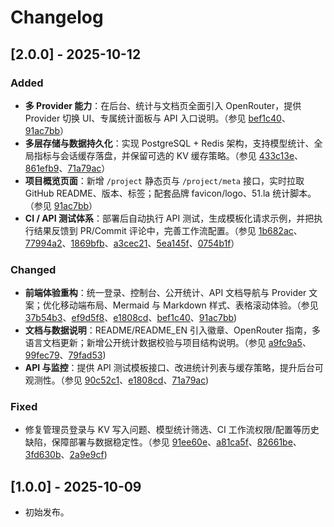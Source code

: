 # Changelog

## [2.0.0] - 2025-10-12

### Added
- **多 Provider 能力**：在后台、统计与文档页全面引入 OpenRouter，提供 Provider 切换 UI、专属统计面板与 API 入口说明。（参见 [bef1c40](https://github.com/dext7r/ollama-api-pool/commit/bef1c40)、[91ac7bb](https://github.com/dext7r/ollama-api-pool/commit/91ac7bb)）
- **多层存储与数据持久化**：实现 PostgreSQL + Redis 架构，支持模型统计、全局指标与会话缓存落盘，并保留可选的 KV 缓存策略。（参见 [433c13e](https://github.com/dext7r/ollama-api-pool/commit/433c13e)、[861efb9](https://github.com/dext7r/ollama-api-pool/commit/861efb9)、[71a79ac](https://github.com/dext7r/ollama-api-pool/commit/71a79ac)）
- **项目概览页面**：新增 `/project` 静态页与 `/project/meta` 接口，实时拉取 GitHub README、版本、标签；配套品牌 favicon/logo、51.la 统计脚本。（参见 [91ac7bb](https://github.com/dext7r/ollama-api-pool/commit/91ac7bb)）
- **CI / API 测试体系**：部署后自动执行 API 测试，生成模板化请求示例，并把执行结果反馈到 PR/Commit 评论中，完善工作流配置。（参见 [1b682ac](https://github.com/dext7r/ollama-api-pool/commit/1b682ac)、[77994a2](https://github.com/dext7r/ollama-api-pool/commit/77994a2)、[1869bfb](https://github.com/dext7r/ollama-api-pool/commit/1869bfb)、[a3cec21](https://github.com/dext7r/ollama-api-pool/commit/a3cec21)、[5ea145f](https://github.com/dext7r/ollama-api-pool/commit/5ea145f)、[0754b1f](https://github.com/dext7r/ollama-api-pool/commit/0754b1f)）

### Changed
- **前端体验重构**：统一登录、控制台、公开统计、API 文档导航与 Provider 文案；优化移动端布局、Mermaid 与 Markdown 样式、表格滚动体验。（参见 [37b54b3](https://github.com/dext7r/ollama-api-pool/commit/37b54b3)、[ef9d5f8](https://github.com/dext7r/ollama-api-pool/commit/ef9d5f8)、[e1808cd](https://github.com/dext7r/ollama-api-pool/commit/e1808cd)、[bef1c40](https://github.com/dext7r/ollama-api-pool/commit/bef1c40)、[91ac7bb](https://github.com/dext7r/ollama-api-pool/commit/91ac7bb))
- **文档与数据说明**：README/README_EN 引入徽章、OpenRouter 指南，多语言文档更新；新增公开统计数据校验与项目结构说明。（参见 [a9fc9a5](https://github.com/dext7r/ollama-api-pool/commit/a9fc9a5)、[99fec79](https://github.com/dext7r/ollama-api-pool/commit/99fec79)、[79fad53](https://github.com/dext7r/ollama-api-pool/commit/79fad53))
- **API 与监控**：提供 API 测试模板接口、改进统计列表与缓存策略，提升后台可观测性。（参见 [90c52c1](https://github.com/dext7r/ollama-api-pool/commit/90c52c1)、[e1808cd](https://github.com/dext7r/ollama-api-pool/commit/e1808cd)、[71a79ac](https://github.com/dext7r/ollama-api-pool/commit/71a79ac))

### Fixed
- 修复管理员登录与 KV 写入问题、模型统计筛选、CI 工作流权限/配置等历史缺陷，保障部署与数据稳定性。（参见 [91ee60e](https://github.com/dext7r/ollama-api-pool/commit/91ee60e)、[a81ca5f](https://github.com/dext7r/ollama-api-pool/commit/a81ca5f)、[82661be](https://github.com/dext7r/ollama-api-pool/commit/82661be)、[3fd630b](https://github.com/dext7r/ollama-api-pool/commit/3fd630b)、[2a9e9cf](https://github.com/dext7r/ollama-api-pool/commit/2a9e9cf))

## [1.0.0] - 2025-10-09
- 初始发布。
